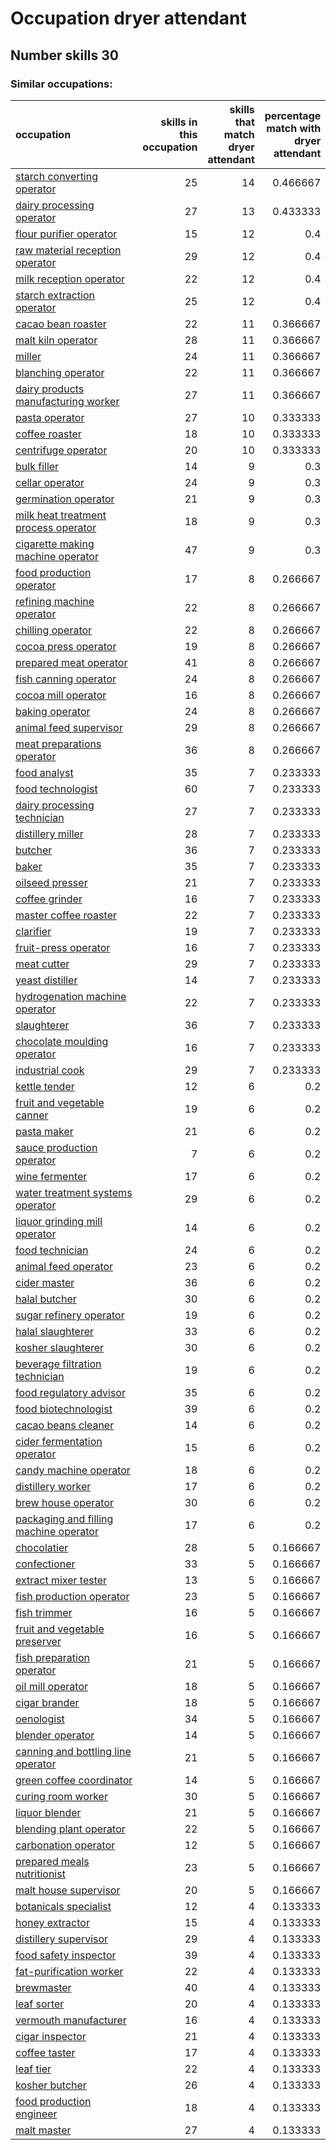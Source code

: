 # Occupation dryer attendant
## Number skills 30
### Similar occupations:
| occupation                                                                          |   skills in this occupation |   skills that match dryer attendant |   percentage match with dryer attendant |   skills not in dryer attendant |
|:------------------------------------------------------------------------------------|----------------------------:|------------------------------------:|----------------------------------------:|--------------------------------:|
| [starch converting operator](starch_converting_operator.md)                         |                          25 |                                  14 |                                0.466667 |                              11 |
| [dairy processing operator](dairy_processing_operator.md)                           |                          27 |                                  13 |                                0.433333 |                              14 |
| [flour purifier operator](flour_purifier_operator.md)                               |                          15 |                                  12 |                                0.4      |                               3 |
| [raw material reception operator](raw_material_reception_operator.md)               |                          29 |                                  12 |                                0.4      |                              17 |
| [milk reception operator](milk_reception_operator.md)                               |                          22 |                                  12 |                                0.4      |                              10 |
| [starch extraction operator](starch_extraction_operator.md)                         |                          25 |                                  12 |                                0.4      |                              13 |
| [cacao bean roaster](cacao_bean_roaster.md)                                         |                          22 |                                  11 |                                0.366667 |                              11 |
| [malt kiln operator](malt_kiln_operator.md)                                         |                          28 |                                  11 |                                0.366667 |                              17 |
| [miller](miller.md)                                                                 |                          24 |                                  11 |                                0.366667 |                              13 |
| [blanching operator](blanching_operator.md)                                         |                          22 |                                  11 |                                0.366667 |                              11 |
| [dairy products manufacturing worker](dairy_products_manufacturing_worker.md)       |                          27 |                                  11 |                                0.366667 |                              16 |
| [pasta operator](pasta_operator.md)                                                 |                          27 |                                  10 |                                0.333333 |                              17 |
| [coffee roaster](coffee_roaster.md)                                                 |                          18 |                                  10 |                                0.333333 |                               8 |
| [centrifuge operator](centrifuge_operator.md)                                       |                          20 |                                  10 |                                0.333333 |                              10 |
| [bulk filler](bulk_filler.md)                                                       |                          14 |                                   9 |                                0.3      |                               5 |
| [cellar operator](cellar_operator.md)                                               |                          24 |                                   9 |                                0.3      |                              15 |
| [germination operator](germination_operator.md)                                     |                          21 |                                   9 |                                0.3      |                              12 |
| [milk heat treatment process operator](milk_heat_treatment_process_operator.md)     |                          18 |                                   9 |                                0.3      |                               9 |
| [cigarette making machine operator](cigarette_making_machine_operator.md)           |                          47 |                                   9 |                                0.3      |                              38 |
| [food production operator](food_production_operator.md)                             |                          17 |                                   8 |                                0.266667 |                               9 |
| [refining machine operator](refining_machine_operator.md)                           |                          22 |                                   8 |                                0.266667 |                              14 |
| [chilling operator](chilling_operator.md)                                           |                          22 |                                   8 |                                0.266667 |                              14 |
| [cocoa press operator](cocoa_press_operator.md)                                     |                          19 |                                   8 |                                0.266667 |                              11 |
| [prepared meat operator](prepared_meat_operator.md)                                 |                          41 |                                   8 |                                0.266667 |                              33 |
| [fish canning operator](fish_canning_operator.md)                                   |                          24 |                                   8 |                                0.266667 |                              16 |
| [cocoa mill operator](cocoa_mill_operator.md)                                       |                          16 |                                   8 |                                0.266667 |                               8 |
| [baking operator](baking_operator.md)                                               |                          24 |                                   8 |                                0.266667 |                              16 |
| [animal feed supervisor](animal_feed_supervisor.md)                                 |                          29 |                                   8 |                                0.266667 |                              21 |
| [meat preparations operator](meat_preparations_operator.md)                         |                          36 |                                   8 |                                0.266667 |                              28 |
| [food analyst](food_analyst.md)                                                     |                          35 |                                   7 |                                0.233333 |                              28 |
| [food technologist](food_technologist.md)                                           |                          60 |                                   7 |                                0.233333 |                              53 |
| [dairy processing technician](dairy_processing_technician.md)                       |                          27 |                                   7 |                                0.233333 |                              20 |
| [distillery miller](distillery_miller.md)                                           |                          28 |                                   7 |                                0.233333 |                              21 |
| [butcher](butcher.md)                                                               |                          36 |                                   7 |                                0.233333 |                              29 |
| [baker](baker.md)                                                                   |                          35 |                                   7 |                                0.233333 |                              28 |
| [oilseed presser](oilseed_presser.md)                                               |                          21 |                                   7 |                                0.233333 |                              14 |
| [coffee grinder](coffee_grinder.md)                                                 |                          16 |                                   7 |                                0.233333 |                               9 |
| [master coffee roaster](master_coffee_roaster.md)                                   |                          22 |                                   7 |                                0.233333 |                              15 |
| [clarifier](clarifier.md)                                                           |                          19 |                                   7 |                                0.233333 |                              12 |
| [fruit-press operator](fruit-press_operator.md)                                     |                          16 |                                   7 |                                0.233333 |                               9 |
| [meat cutter](meat_cutter.md)                                                       |                          29 |                                   7 |                                0.233333 |                              22 |
| [yeast distiller](yeast_distiller.md)                                               |                          14 |                                   7 |                                0.233333 |                               7 |
| [hydrogenation machine operator](hydrogenation_machine_operator.md)                 |                          22 |                                   7 |                                0.233333 |                              15 |
| [slaughterer](slaughterer.md)                                                       |                          36 |                                   7 |                                0.233333 |                              29 |
| [chocolate moulding operator](chocolate_moulding_operator.md)                       |                          16 |                                   7 |                                0.233333 |                               9 |
| [industrial cook](industrial_cook.md)                                               |                          29 |                                   7 |                                0.233333 |                              22 |
| [kettle tender](kettle_tender.md)                                                   |                          12 |                                   6 |                                0.2      |                               6 |
| [fruit and vegetable canner](fruit_and_vegetable_canner.md)                         |                          19 |                                   6 |                                0.2      |                              13 |
| [pasta maker](pasta_maker.md)                                                       |                          21 |                                   6 |                                0.2      |                              15 |
| [sauce production operator](sauce_production_operator.md)                           |                           7 |                                   6 |                                0.2      |                               1 |
| [wine fermenter](wine_fermenter.md)                                                 |                          17 |                                   6 |                                0.2      |                              11 |
| [water treatment systems operator](water_treatment_systems_operator.md)             |                          29 |                                   6 |                                0.2      |                              23 |
| [liquor grinding mill operator](liquor_grinding_mill_operator.md)                   |                          14 |                                   6 |                                0.2      |                               8 |
| [food technician](food_technician.md)                                               |                          24 |                                   6 |                                0.2      |                              18 |
| [animal feed operator](animal_feed_operator.md)                                     |                          23 |                                   6 |                                0.2      |                              17 |
| [cider master](cider_master.md)                                                     |                          36 |                                   6 |                                0.2      |                              30 |
| [halal butcher](halal_butcher.md)                                                   |                          30 |                                   6 |                                0.2      |                              24 |
| [sugar refinery operator](sugar_refinery_operator.md)                               |                          19 |                                   6 |                                0.2      |                              13 |
| [halal slaughterer](halal_slaughterer.md)                                           |                          33 |                                   6 |                                0.2      |                              27 |
| [kosher slaughterer](kosher_slaughterer.md)                                         |                          30 |                                   6 |                                0.2      |                              24 |
| [beverage filtration technician](beverage_filtration_technician.md)                 |                          19 |                                   6 |                                0.2      |                              13 |
| [food regulatory advisor](food_regulatory_advisor.md)                               |                          35 |                                   6 |                                0.2      |                              29 |
| [food biotechnologist](food_biotechnologist.md)                                     |                          39 |                                   6 |                                0.2      |                              33 |
| [cacao beans cleaner](cacao_beans_cleaner.md)                                       |                          14 |                                   6 |                                0.2      |                               8 |
| [cider fermentation operator](cider_fermentation_operator.md)                       |                          15 |                                   6 |                                0.2      |                               9 |
| [candy machine operator](candy_machine_operator.md)                                 |                          18 |                                   6 |                                0.2      |                              12 |
| [distillery worker](distillery_worker.md)                                           |                          17 |                                   6 |                                0.2      |                              11 |
| [brew house operator](brew_house_operator.md)                                       |                          30 |                                   6 |                                0.2      |                              24 |
| [packaging and filling machine operator](packaging_and_filling_machine_operator.md) |                          17 |                                   6 |                                0.2      |                              11 |
| [chocolatier](chocolatier.md)                                                       |                          28 |                                   5 |                                0.166667 |                              23 |
| [confectioner](confectioner.md)                                                     |                          33 |                                   5 |                                0.166667 |                              28 |
| [extract mixer tester](extract_mixer_tester.md)                                     |                          13 |                                   5 |                                0.166667 |                               8 |
| [fish production operator](fish_production_operator.md)                             |                          23 |                                   5 |                                0.166667 |                              18 |
| [fish trimmer](fish_trimmer.md)                                                     |                          16 |                                   5 |                                0.166667 |                              11 |
| [fruit and vegetable preserver](fruit_and_vegetable_preserver.md)                   |                          16 |                                   5 |                                0.166667 |                              11 |
| [fish preparation operator](fish_preparation_operator.md)                           |                          21 |                                   5 |                                0.166667 |                              16 |
| [oil mill operator](oil_mill_operator.md)                                           |                          18 |                                   5 |                                0.166667 |                              13 |
| [cigar brander](cigar_brander.md)                                                   |                          18 |                                   5 |                                0.166667 |                              13 |
| [oenologist](oenologist.md)                                                         |                          34 |                                   5 |                                0.166667 |                              29 |
| [blender operator](blender_operator.md)                                             |                          14 |                                   5 |                                0.166667 |                               9 |
| [canning and bottling line operator](canning_and_bottling_line_operator.md)         |                          21 |                                   5 |                                0.166667 |                              16 |
| [green coffee coordinator](green coffee coordinator.md)                             |                          14 |                                   5 |                                0.166667 |                               9 |
| [curing room worker](curing_room_worker.md)                                         |                          30 |                                   5 |                                0.166667 |                              25 |
| [liquor blender](liquor_blender.md)                                                 |                          21 |                                   5 |                                0.166667 |                              16 |
| [blending plant operator](blending_plant_operator.md)                               |                          22 |                                   5 |                                0.166667 |                              17 |
| [carbonation operator](carbonation_operator.md)                                     |                          12 |                                   5 |                                0.166667 |                               7 |
| [prepared meals nutritionist](prepared_meals_nutritionist.md)                       |                          23 |                                   5 |                                0.166667 |                              18 |
| [malt house supervisor](malt_house_supervisor.md)                                   |                          20 |                                   5 |                                0.166667 |                              15 |
| [botanicals specialist](botanicals_specialist.md)                                   |                          12 |                                   4 |                                0.133333 |                               8 |
| [honey extractor](honey_extractor.md)                                               |                          15 |                                   4 |                                0.133333 |                              11 |
| [distillery supervisor](distillery_supervisor.md)                                   |                          29 |                                   4 |                                0.133333 |                              25 |
| [food safety inspector](food_safety_inspector.md)                                   |                          39 |                                   4 |                                0.133333 |                              35 |
| [fat-purification worker](fat-purification_worker.md)                               |                          22 |                                   4 |                                0.133333 |                              18 |
| [brewmaster](brewmaster.md)                                                         |                          40 |                                   4 |                                0.133333 |                              36 |
| [leaf sorter](leaf_sorter.md)                                                       |                          20 |                                   4 |                                0.133333 |                              16 |
| [vermouth manufacturer](vermouth_manufacturer.md)                                   |                          16 |                                   4 |                                0.133333 |                              12 |
| [cigar inspector](cigar_inspector.md)                                               |                          21 |                                   4 |                                0.133333 |                              17 |
| [coffee taster](coffee_taster.md)                                                   |                          17 |                                   4 |                                0.133333 |                              13 |
| [leaf tier](leaf_tier.md)                                                           |                          22 |                                   4 |                                0.133333 |                              18 |
| [kosher butcher](kosher_butcher.md)                                                 |                          26 |                                   4 |                                0.133333 |                              22 |
| [food production engineer](food_production_engineer.md)                             |                          18 |                                   4 |                                0.133333 |                              14 |
| [malt master](malt_master.md)                                                       |                          27 |                                   4 |                                0.133333 |                              23 |

